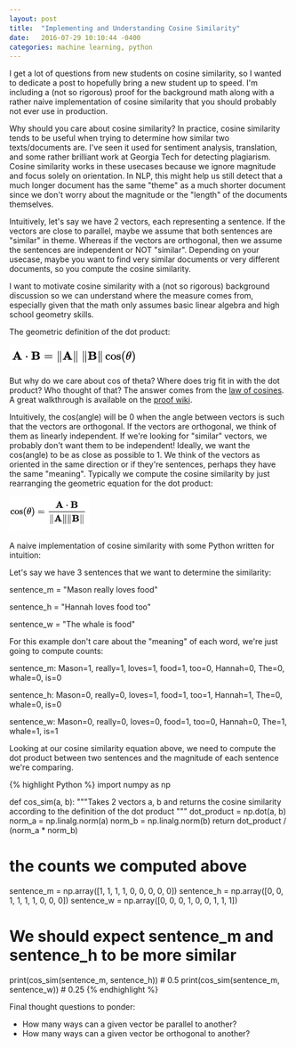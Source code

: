 ```yaml
---
layout: post
title:  "Implementing and Understanding Cosine Similarity"
date:   2016-07-29 10:10:44 -0400
categories: machine learning, python
---
```

I get a lot of questions from new students on cosine similarity, so I wanted to dedicate a post to hopefully 
bring a new student up to speed. I'm including a (not so rigorous) proof for the background math along with a 
rather naive implementation of cosine similarity that you should probably not ever use in production.

Why should you care about cosine similarity? In practice, cosine similarity tends to be useful when trying to 
determine how similar two texts/documents are. I've seen it used for sentiment analysis, translation, and some rather brilliant work at Georgia Tech for detecting plagiarism. Cosine similarity works in these usecases because we ignore magnitude and focus solely on orientation. In NLP, this might help us still detect that a much longer document has the same "theme" as a much shorter document since we don't worry about the magnitude or the "length" of the documents themselves. 

Intuitively, let's say we have 2 vectors, each representing a sentence. If the vectors are close to parallel, 
maybe we assume that both sentences are "similar" in theme. Whereas if the vectors are orthogonal, then we 
assume the sentences are independent or NOT "similar". Depending on your usecase, maybe you want to find very 
similar documents or very different documents, so you compute the cosine similarity.

I want to motivate cosine similarity with a (not so rigorous) background discussion so we can understand where the measure comes from, especially given that the math only assumes basic linear algebra and high school geometry skills. 

The geometric definition of the dot product:

![dot_product](/assets/dot_product.png)

But why do we care about cos of theta? Where does trig fit in with the dot product? Who thought of that? The answer comes from the [law of cosines](https://en.wikipedia.org/wiki/Law_of_cosines). A great walkthrough is available on the [proof wiki](https://proofwiki.org/wiki/Cosine_Formula_for_Dot_Product). 

Intuitively, the cos(angle) will be 0 when the angle between vectors is such that the vectors are orthogonal. If the vectors are orthogonal, we think of them as linearly independent. If we're looking for "similar" vectors, we probably don't want them to be independent! Ideally, we want the cos(angle) to be as close as possible to 1. We think of the vectors as oriented in the same direction or if they're sentences, perhaps they have the same "meaning". Typically we compute the cosine similarity by just rearranging the geometric equation for the dot product:

![dot_product](/assets/cos_sim.png)

A naive implementation of cosine similarity with some Python written for intuition:

Let's say we have 3 sentences that we want to determine the similarity:

sentence_m = "Mason really loves food"

sentence_h = "Hannah loves food too"

sentence_w = "The whale is food"

For this example don't care about the "meaning" of each word, we're just going to compute counts:

sentence_m: Mason=1, really=1, loves=1, food=1, too=0, Hannah=0, The=0, whale=0, is=0 

sentence_h: Mason=0, really=0, loves=1, food=1, too=1, Hannah=1, The=0, whale=0, is=0  

sentence_w: Mason=0, really=0, loves=0, food=1, too=0, Hannah=0, The=1, whale=1, is=1

Looking at our cosine similarity equation above, we need to compute the dot product between two sentences and the magnitude of each sentence we're comparing.

{% highlight Python %}
import numpy as np

def cos_sim(a, b):
	"""Takes 2 vectors a, b and returns the cosine similarity according 
	to the definition of the dot product
	"""
	dot_product = np.dot(a, b)
	norm_a = np.linalg.norm(a)
	norm_b = np.linalg.norm(b)
	return dot_product / (norm_a * norm_b)

# the counts we computed above
sentence_m = np.array([1, 1, 1, 1, 0, 0, 0, 0, 0]) 
sentence_h = np.array([0, 0, 1, 1, 1, 1, 0, 0, 0])
sentence_w = np.array([0, 0, 0, 1, 0, 0, 1, 1, 1])

# We should expect sentence_m and sentence_h to be more similar
print(cos_sim(sentence_m, sentence_h)) # 0.5
print(cos_sim(sentence_m, sentence_w)) # 0.25
{% endhighlight %}

Final thought questions to ponder:

- How many ways can a given vector be parallel to another?
- How many ways can a given vector be orthogonal to another?